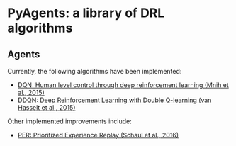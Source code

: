# PyAgents: a library of DRL algorithms

## Agents

Currently, the following algorithms have been implemented:

* [DQN: Human level control through deep reinforcement learning (Mnih et al., 2015)](https://deepmind.com/research/dqn/)
* [DDQN: Deep Reinforcement Learning with Double Q-learning (van Hasselt et al., 2015)](https://arxiv.org/abs/1509.06461)

Other implemented improvements include:

* [PER: Prioritized Experience Replay (Schaul et al., 2016)](https://arxiv.org/abs/1511.05952)
